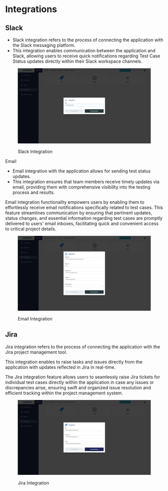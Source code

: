# Integrations

## **Slack**

* Slack integration refers to the process of connecting the application with the Slack messaging platform.
* This integration enables communication between the application and Slack, allowing users to receive quick notifications regarding Test Case Status updates directly within their Slack workspace channels.

<figure><img src="../../.gitbook/assets/Screenshot (460).png" alt=""><figcaption><p>Slack Integration</p></figcaption></figure>



Email

* Email integration with the application allows for sending test status updates.
* This integration ensures that team members receive timely updates via email, providing them with comprehensive visibility into the testing process and results.

Email integration functionality empowers users by enabling them to effortlessly receive email notifications specifically related to test cases. This feature streamlines communication by ensuring that pertinent updates, status changes, and essential information regarding test cases are promptly delivered to users' email inboxes, facilitating quick and convenient access to critical project details.

<figure><img src="../../.gitbook/assets/Screenshot (457).png" alt=""><figcaption><p>Email Integration</p></figcaption></figure>



## **Jira**

Jira integration refers to the process of connecting the application with the Jira project management tool.&#x20;

This integration enables to raise tasks and issues directly from the application with updates reflected in Jira in real-time.

The Jira integration feature allows users to seamlessly raise Jira tickets for individual test cases directly within the application in case any issues or discrepancies arise, ensuring swift and organized issue resolution and efficient tracking within the project management system.

<figure><img src="../../.gitbook/assets/Screenshot (459).png" alt=""><figcaption><p>Jira Integration</p></figcaption></figure>





